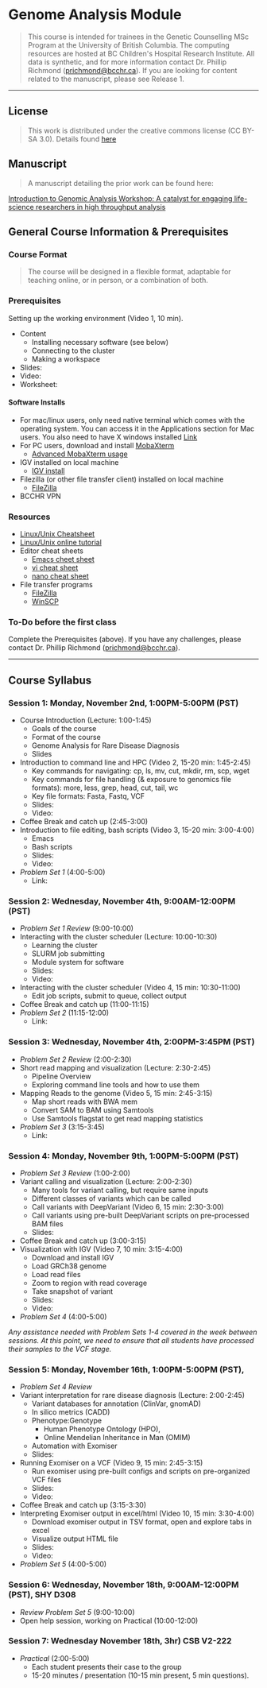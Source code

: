 # Genome Analysis Module
> This course is intended for trainees in the Genetic Counselling MSc Program at the University of British Columbia. The computing resources are hosted at BC Children's Hospital Research Institute. All data is synthetic, and for more information contact Dr. Phillip Richmond (prichmond@bcchr.ca). If you are looking for content related to the manuscript, please see Release 1. 

---
## License
> This work is distributed under the creative commons license (CC BY-SA 3.0).  Details found [here](https://creativecommons.org/licenses/by-sa/3.0/deed.en_US)

## Manuscript
> A manuscript detailing the prior work can be found here:

[Introduction to Genomic Analysis Workshop: A catalyst for engaging life-science researchers in high throughput analysis](https://f1000research.com/articles/8-1221)


## General Course Information & Prerequisites
### Course Format

> The course will be designed in a flexible format, adaptable for teaching online, or in person, or a combination of both. 

### Prerequisites  
Setting up the working environment (Video 1, 10 min). 
+ Content
  + Installing necessary software (see below) 
  + Connecting to the cluster 
  + Making a workspace 
+ Slides: 
+ Video: 
+ Worksheet: 

#### Software Installs  
+ For mac/linux users, only need native terminal which comes with the operating system.  You can access it in the Applications section for Mac users.  You also need to have X windows installed [Link](https://www.xquartz.org/)
+ For PC users, download and install [MobaXterm](http://mobaxterm.mobatek.net/) 
  + [Advanced MobaXterm usage](https://www.youtube.com/watch?v=Gkl8LD1rwlU)  
+ IGV installed on local machine 
  + [IGV install](https://www.broadinstitute.org/software/igv/log-in) 
+ Filezilla (or other file transfer client) installed on local machine
  + [FileZilla](https://filezilla-project.org/)
+ BCCHR VPN  


### Resources  
+ [Linux/Unix Cheatsheet](https://github.com/Phillip-a-richmond/ARC-Bioinformatics-Training/blob/master/Resources/UnixCheatSheet.pdf) 
+ [Linux/Unix online tutorial](http://www.ee.surrey.ac.uk/Teaching/Unix/) 
+ Editor cheat sheets 
  + [Emacs cheet sheet](http://www.rgrjr.com/emacs/emacs_cheat.html) 
  + [vi cheat sheet](http://www.lagmonster.org/docs/vi.html) 
  + [nano cheat sheet](http://www.codexpedia.com/text-editor/nano-text-editor-command-cheatsheet/) 
+ File transfer programs  
  + [FileZilla](https://filezilla-project.org/)
  + [WinSCP](https://winscp.net/eng/download.php) 
      
### To-Do before the first class  
Complete the Prerequisites (above). If you have any challenges, please contact Dr. Phillip Richmond (prichmond@bcchr.ca). 

---

## Course Syllabus  

### Session 1: Monday, November 2nd, 1:00PM-5:00PM (PST)
+ Course Introduction (Lecture: 1:00-1:45)
  + Goals of the course
  + Format of the course
  + Genome Analysis for Rare Disease Diagnosis 
  + Slides[]()
+ Introduction to command line and HPC (Video 2, 15-20 min: 1:45-2:45)
  + Key commands for navigating: cp, ls, mv, cut, mkdir, rm, scp, wget
  + Key commands for file handling (& exposure to genomics file formats): more, less, grep, head, cut, tail, wc
  + Key file formats: Fasta, Fastq, VCF
  + Slides:[]()
  + Video:[]()
+ Coffee Break and catch up (2:45-3:00)
+ Introduction to file editing, bash scripts (Video 3, 15-20 min: 3:00-4:00)
  + Emacs
  + Bash scripts
  + Slides:[]()
  + Video:[]()
+ *Problem Set 1* (4:00-5:00)
  + Link: []()

### Session 2: Wednesday, November 4th, 9:00AM-12:00PM (PST)
+ *Problem Set 1 Review* (9:00-10:00)
+ Interacting with the cluster scheduler (Lecture: 10:00-10:30)
  + Learning the cluster
  + SLURM job submitting
  + Module system for software
  + Slides: []()
  + Video: []()
+ Interacting with the cluster scheduler (Video 4, 15 min: 10:30-11:00)
  + Edit job scripts, submit to queue, collect output
+ Coffee Break and catch up (11:00-11:15)
+ *Problem Set 2* (11:15-12:00)
  + Link: []()

### Session 3: Wednesday, November 4th, 2:00PM-3:45PM (PST)
+ *Problem Set 2 Review* (2:00-2:30)
+ Short read mapping and visualization (Lecture: 2:30-2:45)
  + Pipeline Overview
  + Exploring command line tools and how to use them
+ Mapping Reads to the genome (Video 5, 15 min: 2:45-3:15) 
  + Map short reads with BWA mem
  + Convert SAM to BAM using Samtools
  + Use Samtools flagstat to get read mapping statistics
+ *Problem Set 3* (3:15-3:45)
  + Link: []() 

### Session 4: Monday, November 9th, 1:00PM-5:00PM (PST)
+ *Problem Set 3 Review* (1:00-2:00)
+ Variant calling and visualization (Lecture: 2:00-2:30)
  + Many tools for variant calling, but require same inputs
  + Different classes of variants which can be called 
  + Call variants with DeepVariant (Video 6, 15 min: 2:30-3:00) 
  + Call variants using pre-built DeepVariant scripts on pre-processed BAM files
  + Slides: []()
+ Coffee Break and catch up (3:00-3:15)
+ Visualization with IGV (Video 7, 10 min: 3:15-4:00)
  + Download and install IGV
  + Load GRCh38 genome
  + Load read files
  + Zoom to region with read coverage
  + Take snapshot of variant
  + Slides: []()
  + Video: []()
+ *Problem Set 4* (4:00-5:00)

_*Any assistance needed with Problem Sets 1-4 covered in the week between sessions. At this point, we need to ensure that all students have processed their samples to the VCF stage.*_

### Session 5: Monday, November 16th, 1:00PM-5:00PM (PST), 
+ *Problem Set 4 Review*
+ Variant interpretation for rare disease diagnosis (Lecture: 2:00-2:45) 
  + Variant databases for annotation (ClinVar, gnomAD)
  + In silico metrics (CADD)
  + Phenotype:Genotype
    + Human Phenotype Ontology (HPO), 
    + Online Mendelian Inheritance in Man (OMIM)
  + Automation with Exomiser
  + Slides: []()
+ Running Exomiser on a VCF (Video 9, 15 min: 2:45-3:15)
  + Run exomiser using pre-built configs and scripts on pre-organized VCF files
  + Slides: []()
  + Video: []()
+ Coffee Break and catch up (3:15-3:30)
+ Interpreting Exomiser output in excel/html (Video 10, 15 min: 3:30-4:00)
  + Download exomiser output in TSV format, open and explore tabs in excel
  + Visualize output HTML file
  + Slides: []()
  + Video: []()
+ *Problem Set 5* (4:00-5:00)

### Session 6: Wednesday, November 18th, 9:00AM-12:00PM (PST), SHY D308
+ *Review Problem Set 5* (9:00-10:00)
+ Open help session, working on Practical (10:00-12:00)

### Session 7: Wednesday November 18th, 3hr) CSB V2-222
+ *Practical* (2:00-5:00)
  + Each student presents their case to the group 
  + 15-20 minutes / presentation (10-15 min present, 5 min questions). 







